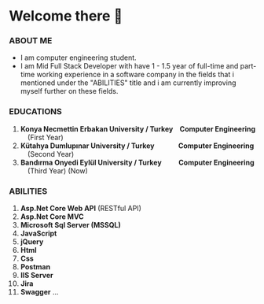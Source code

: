 # Welcome there 👋

### ABOUT ME
* I am computer engineering student.
* I am Mid Full Stack Developer with have 1 - 1.5 year of full-time and part-time working experience in a software company in the fields that i mentioned under the "ABILITIES" title
  and i am currently improving myself further on these fields.

### EDUCATIONS
1) <b>Konya Necmettin Erbakan University / Turkey &ensp; Computer Engineering </b> &emsp;(First Year)
2) <b>Kütahya Dumlupınar University / Turkey &emsp;&emsp;&emsp; Computer Engineering</b> &emsp;(Second Year)
3) <b>Bandırma Onyedi Eylül University / Turkey &emsp;&emsp; Computer Engineering</b> &emsp;(Third Year) (Now)

### ABILITIES
1) <b>Asp.Net Core Web API</b> (RESTful API)
2) <b>Asp.Net Core MVC</b>
3) <b>Microsoft Sql Server (MSSQL)</b>
4) <b>JavaScript</b>
5) <b>jQuery</b>
6) <b>Html</b>
7) <b>Css</b>
8) <b>Postman</b>
10) <b>IIS Server</b>
11) <b>Jira</b>
12) <b>Swagger</b> ...
